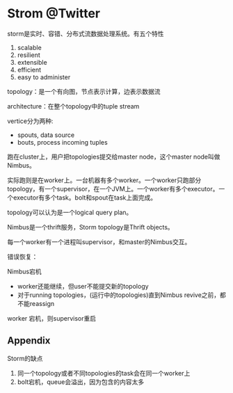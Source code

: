 # Strom @Twitter

storm是实时、容错、分布式流数据处理系统。有五个特性

1. scalable
2. resilient
3. extensible
4. efficient
5. easy to administer

topology：是一个有向图，节点表示计算，边表示数据流

architecture：在整个topology中的tuple stream

vertice分为两种:
+ spouts, data source
+ bouts, process incoming tuples

跑在cluster上，用户把topologies提交给master node，这个master node叫做Nimbus。

实际跑则是在worker上。一台机器有多个worker。一个worker只跑部分topology，有一个supervisor，在一个JVM上。一个worker有多个executor。一个executor有多个task。bolt和spout在task上面完成。

topology可以认为是一个logical query plan。

Nimbus是一个thrift服务，Storm topology是Thrift objects。

每一个worker有一个进程叫supervisor，和master的Nimbus交互。

错误恢复：

Nimbus宕机
+ worker还能继续，但user不能提交新的topology
+ 对于running topologies，(运行中的topologies)直到Nimbus revive之前，都不能reassign

worker 宕机，则supervisor重启

## Appendix

Storm的缺点
1. 同一个topology或者不同topologies的task会在同一个worker上
2. bolt宕机，queue会溢出，因为包含的内容太多
